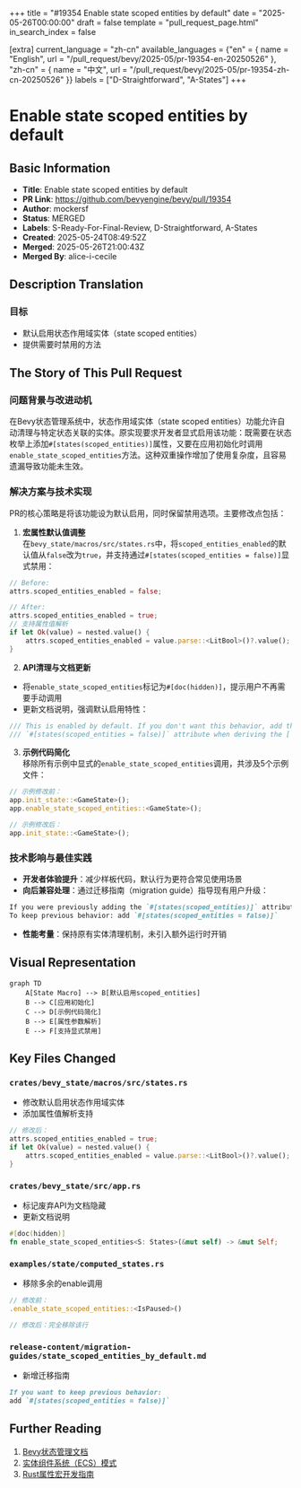 +++
title = "#19354 Enable state scoped entities by default"
date = "2025-05-26T00:00:00"
draft = false
template = "pull_request_page.html"
in_search_index = false

[extra]
current_language = "zh-cn"
available_languages = {"en" = { name = "English", url = "/pull_request/bevy/2025-05/pr-19354-en-20250526" }, "zh-cn" = { name = "中文", url = "/pull_request/bevy/2025-05/pr-19354-zh-cn-20250526" }}
labels = ["D-Straightforward", "A-States"]
+++

# Enable state scoped entities by default

## Basic Information
- **Title**: Enable state scoped entities by default
- **PR Link**: https://github.com/bevyengine/bevy/pull/19354
- **Author**: mockersf
- **Status**: MERGED
- **Labels**: S-Ready-For-Final-Review, D-Straightforward, A-States
- **Created**: 2025-05-24T08:49:52Z
- **Merged**: 2025-05-26T21:00:43Z
- **Merged By**: alice-i-cecile

## Description Translation
### 目标
- 默认启用状态作用域实体（state scoped entities）
- 提供需要时禁用的方法

## The Story of This Pull Request

### 问题背景与改进动机
在Bevy状态管理系统中，状态作用域实体（state scoped entities）功能允许自动清理与特定状态关联的实体。原实现要求开发者显式启用该功能：既需要在状态枚举上添加`#[states(scoped_entities)]`属性，又要在应用初始化时调用`enable_state_scoped_entities`方法。这种双重操作增加了使用复杂度，且容易遗漏导致功能未生效。

### 解决方案与技术实现
PR的核心策略是将该功能设为默认启用，同时保留禁用选项。主要修改点包括：

1. **宏属性默认值调整**  
在`bevy_state/macros/src/states.rs`中，将`scoped_entities_enabled`的默认值从`false`改为`true`，并支持通过`#[states(scoped_entities = false)]`显式禁用：
```rust
// Before:
attrs.scoped_entities_enabled = false;

// After:
attrs.scoped_entities_enabled = true;
// 支持属性值解析
if let Ok(value) = nested.value() {
    attrs.scoped_entities_enabled = value.parse::<LitBool>()?.value();
}
```

2. **API清理与文档更新**  
- 将`enable_state_scoped_entities`标记为`#[doc(hidden)]`，提示用户不再需要手动调用
- 更新文档说明，强调默认启用特性：
```rust
/// This is enabled by default. If you don't want this behavior, add the 
/// `#[states(scoped_entities = false)]` attribute when deriving the [`States`] trait.
```

3. **示例代码简化**  
移除所有示例中显式的`enable_state_scoped_entities`调用，共涉及5个示例文件：
```rust
// 示例修改前：
app.init_state::<GameState>();
app.enable_state_scoped_entities::<GameState>();

// 示例修改后：
app.init_state::<GameState>();
```

### 技术影响与最佳实践
- **开发者体验提升**：减少样板代码，默认行为更符合常见使用场景
- **向后兼容处理**：通过迁移指南（migration guide）指导现有用户升级：
```markdown
If you were previously adding the `#[states(scoped_entities)]` attribute, you can remove it.
To keep previous behavior: add `#[states(scoped_entities = false)]`
```
- **性能考量**：保持原有实体清理机制，未引入额外运行时开销

## Visual Representation

```mermaid
graph TD
    A[State Macro] --> B[默认启用scoped_entities]
    B --> C[应用初始化]
    C --> D[示例代码简化]
    B --> E[属性参数解析]
    E --> F[支持显式禁用]
```

## Key Files Changed

### `crates/bevy_state/macros/src/states.rs`
- 修改默认启用状态作用域实体
- 添加属性值解析支持
```rust
// 修改后：
attrs.scoped_entities_enabled = true;
if let Ok(value) = nested.value() {
    attrs.scoped_entities_enabled = value.parse::<LitBool>()?.value();
}
```

### `crates/bevy_state/src/app.rs`
- 标记废弃API为文档隐藏
- 更新文档说明
```rust
#[doc(hidden)]
fn enable_state_scoped_entities<S: States>(&mut self) -> &mut Self;
```

### `examples/state/computed_states.rs`
- 移除多余的enable调用
```rust
// 修改前：
.enable_state_scoped_entities::<IsPaused>()

// 修改后：完全移除该行
```

### `release-content/migration-guides/state_scoped_entities_by_default.md`
- 新增迁移指南
```markdown
If you want to keep previous behavior:
add `#[states(scoped_entities = false)]`
```

## Further Reading
1. [Bevy状态管理文档](https://bevyengine.org/learn/book/features/states/)
2. [实体组件系统（ECS）模式](https://en.wikipedia.org/wiki/Entity_component_system)
3. [Rust属性宏开发指南](https://doc.rust-lang.org/reference/procedural-macros.html)